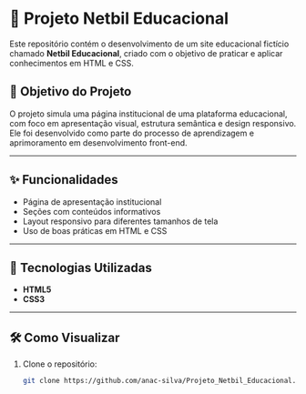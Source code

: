 # 📘 Projeto Netbil Educacional

Este repositório contém o desenvolvimento de um site educacional fictício chamado **Netbil Educacional**, criado com o objetivo de praticar e aplicar conhecimentos em HTML e CSS.

## 📌 Objetivo do Projeto

O projeto simula uma página institucional de uma plataforma educacional, com foco em apresentação visual, estrutura semântica e design responsivo. Ele foi desenvolvido como parte do processo de aprendizagem e aprimoramento em desenvolvimento front-end.

---

## ✨ Funcionalidades

- Página de apresentação institucional
- Seções com conteúdos informativos
- Layout responsivo para diferentes tamanhos de tela
- Uso de boas práticas em HTML e CSS

---

## 🚀 Tecnologias Utilizadas

- **HTML5**
- **CSS3**

---
## 🛠️ Como Visualizar

1. Clone o repositório:
   ```bash
   git clone https://github.com/anac-silva/Projeto_Netbil_Educacional.git
